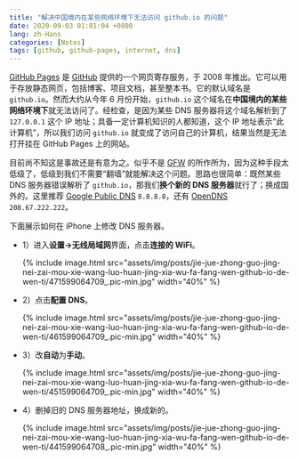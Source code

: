 ```yaml
---
title: "解决中国境内在某些网络环境下无法访问 github.io 的问题"
date: 2020-09-03 01:01:04 +0800
lang: zh-Hans
categories: [Notes]
tags: [github, github-pages, internet, dns]
---
```


[GitHub Pages](https://pages.github.com/) 是 [GitHub](https://github.com/) 提供的一个网页寄存服务，于 2008 年推出。它可以用于存放静态网页，包括博客、项目文档，甚至整本书。它的默认域名是 `github.io`。然而大约从今年 6 月份开始，`github.io` 这个域名在**中国境内的某些网络环境下**就无法访问了。经检查，是因为某些 DNS 服务器将这个域名解析到了 `127.0.0.1` 这个 IP 地址；具备一定计算机知识的人都知道，这个 IP 地址表示“此计算机”，所以我们访问 `github.io` 就变成了访问自己的计算机，结果当然是无法打开挂在 GitHub Pages 上的网站。

目前尚不知这是事故还是有意为之。似乎不是 [GFW](https://zh.wikipedia.org/wiki/%E9%98%B2%E7%81%AB%E9%95%B7%E5%9F%8E) 的所作所为，因为这种手段太低级了，低级到我们不需要“翻墙”就能解决这个问题。思路也很简单：既然某些 DNS 服务器错误解析了 `github.io`，那我们**换个新的 DNS 服务器**就行了；换成国外的。这里推荐 [Google Public DNS](https://developers.google.com/speed/public-dns) `8.8.8.8`，还有 [OpenDNS](https://www.opendns.com/) `208.67.222.222`。

下面展示如何在 iPhone 上修改 DNS 服务器。

- 1）进入**设置->无线局域网**界面，点击**连接的 WiFi**。
  
  {% include image.html src="assets/img/posts/jie-jue-zhong-guo-jing-nei-zai-mou-xie-wang-luo-huan-jing-xia-wu-fa-fang-wen-github-io-de-wen-ti/471599064709_.pic-min.jpg" width="40%" %}

- 2）点击**配置 DNS**。

  {% include image.html src="assets/img/posts/jie-jue-zhong-guo-jing-nei-zai-mou-xie-wang-luo-huan-jing-xia-wu-fa-fang-wen-github-io-de-wen-ti/461599064709_.pic-min.jpg" width="40%" %}

- 3）改**自动**为**手动**。
  
  {% include image.html src="assets/img/posts/jie-jue-zhong-guo-jing-nei-zai-mou-xie-wang-luo-huan-jing-xia-wu-fa-fang-wen-github-io-de-wen-ti/451599064709_.pic-min.jpg" width="40%" %}

- 4）删掉旧的 DNS 服务器地址，换成新的。

  {% include image.html src="assets/img/posts/jie-jue-zhong-guo-jing-nei-zai-mou-xie-wang-luo-huan-jing-xia-wu-fa-fang-wen-github-io-de-wen-ti/441599064708_.pic-min.jpg" width="40%" %}
